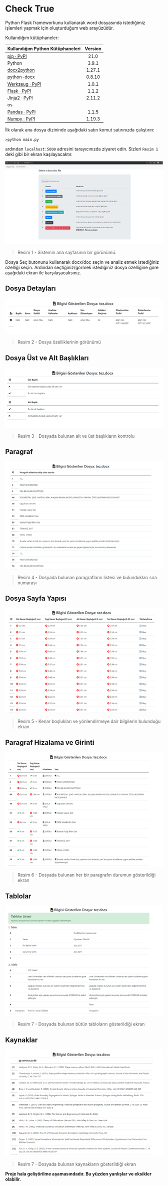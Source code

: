 # Check True

Python Flask frameworkunu kullanarak word dosyasında istediğimiz işlemleri yapmak için oluşturduğum web arayüzüdür.

Kullandığım kütüphaneler:

| Kullandığım Python Kütüphaneleri                             | Version |
| ------------------------------------------------------------ | :-----: |
| [pip · PyPI](https://pypi.org/project/pip/)                  |  21.0   |
| Python                                                       |  3.9.1  |
| [docx2python](https://docx2python.readthedocs.io/en/latest/index.html#installation) | 1.27.1  |
| [python-docx](https://python-docx.readthedocs.io/en/latest/user/install.html#install) | 0.8.10  |
| [Werkzeug · PyPI](https://pypi.org/project/Werkzeug/)        |  1.0.1  |
| [Flask · PyPI](https://pypi.org/project/Flask/)              |  1.1.2  |
| [Jinja2 · PyPI](https://pypi.org/project/Jinja2/)            | 2.11.2  |
| os                                                           |         |
| [Pandas · PyPI]( https://pypi.org/project/pandas/ )          | 1.1.5   |
| [Numpy · PyPI](https://pypi.org/project/numpy/)              |  1.19.3 |

İlk olarak ana dosya dizininde aşağıdaki satırı komut satırınızda çalıştırın:

```shell
>python main.py
```

ardından `localhost:5000` adresini tarayıcınızda ziyaret edin. Sizleri `Resim 1` deki gibi bir ekran kaşılayacaktır.

<img src="./documentation/images/image-20210130021047530.png">

> Resim 1 - Sistemin ana sayfasının bir görünümü.

Dosya Seç butonunu kullanarak docx/doc seçin ve analiz etmek istediğiniz özelliği seçin. Ardından seçtiğiniz/görmek istediğiniz dosya özelliğine göre aşağıdaki ekran ile karşılaşacaksınız.

## Dosya Detayları

<img src="./documentation/images/image-20210130015638143.png">

> Resim 2 - Dosya özelliklerinin görünümü

## Dosya Üst ve Alt Başlıkları

<img src="./documentation/images/image-20210130021831285.png">

> Resim 3 - Dosyada bulunan alt ve üst başlıkların kontrolu

## Paragraf

<img src="./documentation/images/image-20210130022306238.png">

> Resim 4 - Dosyada bulunan paragrafların listesi ve bulundukları sıra numarası

## Dosya Sayfa Yapısı

<img src="./documentation/images/image-20210130023452440.png">

> Resim 5 - Kenar boşlukları ve yönlendirmeye dair bilgilerin bulunduğu ekran

## Paragraf Hizalama ve Girinti

<img src="./documentation/images/image-20210130023756476.png">

> Resim 6 - Dosyada bulunan her bir paragrafın durumun gösterildiği ekran

## Tablolar

<img src="./documentation/images/image-20210202181945841.png">

> Resim 7 - Dosyada bulunan bütün tabloların gösterildiği ekran

## Kaynaklar

<img src="./documentation/images/image-20210202182042240.png">

> Resim 7 - Dosyada bulunan kaynakların gösterildiği ekran



**Proje hala geliştirilme aşamasındadır. Bu yüzden yanlışlar ve eksikler olabilir.**
